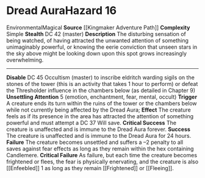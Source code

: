 ﻿---
ac: null
all_resistance: null
complexity: Simple
element: null
fortitude: null
hardness: null
hazard_type: Environmental
hp: null
id: '278'
immunity: null
level: '16'
name: Dread Aura
rarity: Common
reflex: null
resistance: null
school: null
source: '[[DATABASE/source/Kingmaker Adventure Path|Kingmaker Adventure Path]]'
trait:
- '[[DATABASE/trait/Environmental|Environmental]]'
- '[[DATABASE/trait/Magical|Magical]]'
type: Hazard
weakness: null
will: null

---
# Dread Aura<span class="item-type">Hazard 16</span>

<span class="item-trait">Environmental</span><span class="item-trait">Magical</span>
**Source** [[Kingmaker Adventure Path]]
**Complexity** Simple
**Stealth** DC 42 (master)
**Description** The disturbing sensation of being watched, of having attracted the unwanted attention of something unimaginably powerful, or knowing the eerie conviction that unseen stars in the sky above might be looking down upon this spot grows increasingly overwhelming.

---
**Disable** DC 45 Occultism (master) to inscribe eldritch warding sigils on the stones of the tower (this is an activity that takes 1 hour to perform) or defeat the Thresholder influence in the chambers below (as detailed in Chapter 9)
**Unsettling Attention** <span class="action-icon">5</span> (emotion, enchantment, fear, mental, occult) **Trigger** A creature ends its turn within the ruins of the tower or the chambers below while not currently being affected by the Dread Aura; **Effect** The creature feels as if its presence in the area has attracted the attention of something powerful and must attempt a DC 37 Will save.
**Critical Success** The creature is unaffected and is immune to the Dread Aura forever.
**Success** The creature is unaffected and is immune to the Dread Aura for 24 hours.
**Failure** The creature becomes unsettled and suffers a –2 penalty to all saves against fear effects as long as they remain within the hex containing Candlemere.
**Critical Failure** As failure, but each time the creature becomes frightened or flees, the fear is physically enervating, and the creature is also [[Enfeebled]] 1 as long as they remain [[Frightened]] or [[Fleeing]].